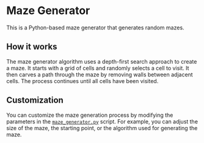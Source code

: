 # Maze Generator

This is a Python-based maze generator that generates random mazes.

## How it works

The maze generator algorithm uses a depth-first search approach to create a maze. It starts with a grid of cells and randomly selects a cell to visit. It then carves a path through the maze by removing walls between adjacent cells. The process continues until all cells have been visited.


## Customization

You can customize the maze generation process by modifying the parameters in the [`maze_generator.py`](https://github.com/TheAypisamFpv/maze_generator/blob/main/maze_generator.py) script. For example, you can adjust the size of the maze, the starting point, or the algorithm used for generating the maze.

